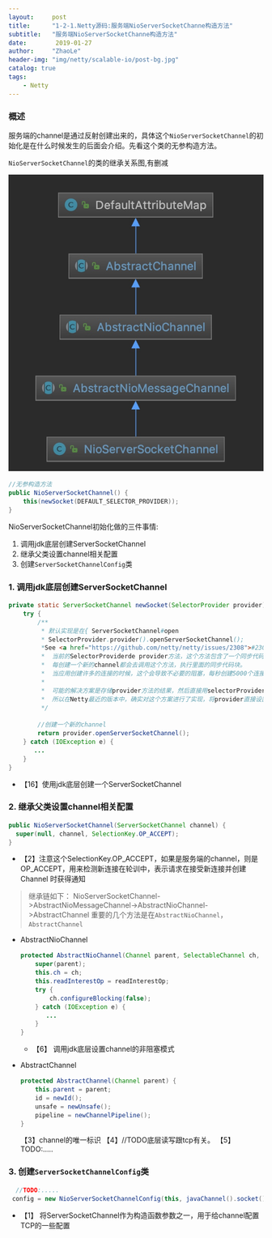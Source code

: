 ```yaml
---
layout:     post
title:      "1-2-1.Netty源码:服务端NioServerSocketChanne构造方法"
subtitle:   "服务端NioServerSocketChanne构造方法"
date:        2019-01-27
author:     "ZhaoLe"
header-img: "img/netty/scalable-io/post-bg.jpg"
catalog: true
tags:
    - Netty
---
```



### 概述
服务端的channel是通过反射创建出来的，具体这个`NioServerSocketChannel`的初始化是在什么时候发生的后面会介绍。先看这个类的无参构造方法。

`NioServerSocketChannel`的类的继承关系图,有删减

![IMAGE](/img/netty/1-2-1/1.jpg)

```java
//无参构造方法 
public NioServerSocketChannel() {
    this(newSocket(DEFAULT_SELECTOR_PROVIDER));
}
```

NioServerSocketChannel初始化做的三件事情:
1. 调用jdk底层创建ServerSocketChannel
2. 继承父类设置channel相关配置
3. 创建`ServerSocketChannelConfig`类

###  1. 调用jdk底层创建ServerSocketChannel

```java
private static ServerSocketChannel newSocket(SelectorProvider provider) {
    try {
        /**
         * 默认实现是在{ ServerSocketChannel#open
         * SelectorProvider.provider().openServerSocketChannel();
         *See <a href="https://github.com/netty/netty/issues/2308">#2308</a>.
         *  当前的SelectorProviderde provider方法，这个方法包含了一个同步代码块，
         *  每创建一个新的channel都会去调用这个方法，执行里面的同步代码块。
         *  当应用创建许多的连接的时候，这个会导致不必要的阻塞，每秒创建5000个连接的时候，性能会下降1%
         *
         *  可能的解决方案是存储provider方法的结果，然后直接用selectorProvider的openSocketChannel创建channel,而不是使用SocketChannel的open方法。
         *  所以在Netty最近的版本中，确实对这个方案进行了实现，将provider直接设置成SocketChannel类的静态成员，并进行初始化赋值。
         */
  
        //创建一个新的channel
        return provider.openServerSocketChannel();
    } catch (IOException e) {
       ...
    }
}
```
  * 【16】使用jdk底层创建一个ServerSocketChannel
  
###  2. 继承父类设置channel相关配置

```java
public NioServerSocketChannel(ServerSocketChannel channel) {
  super(null, channel, SelectionKey.OP_ACCEPT);
}
```
* 【2】注意这个SelectionKey.OP_ACCEPT，如果是服务端的channel，则是OP_ACCEPT，用来检测新连接在轮训中，表示请求在接受新连接并创建 Channel 时获得通知

> 继承链如下：
NioServerSocketChannel->AbstractNioMessageChannel->AbstractNioChannel->AbstractChannel
重要的几个方法是在`AbstractNioChannel`，`AbstractChannel`

  * AbstractNioChannel
  
    ```java
    protected AbstractNioChannel(Channel parent, SelectableChannel ch, int readInterestOp) {
        super(parent);
        this.ch = ch;
        this.readInterestOp = readInterestOp;
        try {
            ch.configureBlocking(false);
        } catch (IOException e) {
           ...
        }
    }
    ```
     * 【6】 调用jdk底层设置channel的非阻塞模式
  
* AbstractChannel

  ```java
  protected AbstractChannel(Channel parent) {
      this.parent = parent;
      id = newId();
      unsafe = newUnsafe();
      pipeline = newChannelPipeline();
  }
  ```
  【3】channel的唯一标识
  【4】//TODO底层读写跟tcp有关。
  【5】TODO:.....

###  3. 创建`ServerSocketChannelConfig`类
```java
  //TODO:.....
 config = new NioServerSocketChannelConfig(this, javaChannel().socket());
```
* 【1】 将ServerSocketChannel作为构造函数参数之一，用于给channel配置TCP的一些配置
